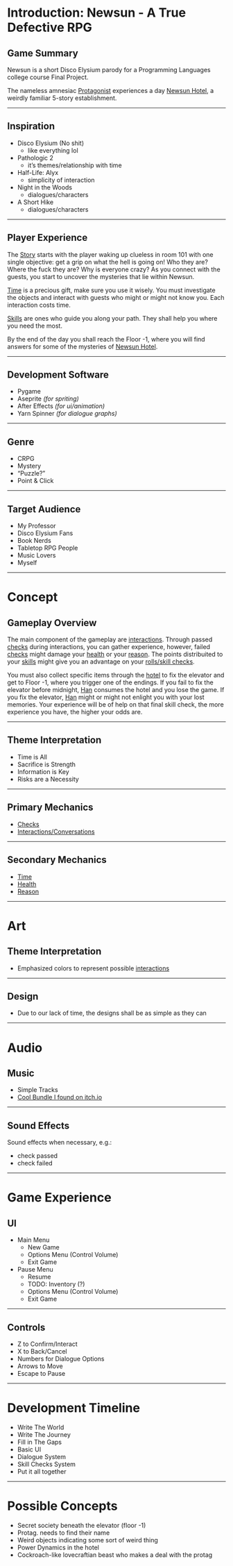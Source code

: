 # Introduction: Newsun - A True Defective RPG

## Game Summary

Newsun is a short Disco Elysium parody for a Programming Languages college course Final Project.

The nameless amnesiac [Protagonist](ref/Protagonist.md) experiences a day [Newsun Hotel](ref/Newsun_Hotel.md), a weirdly familiar 5-story establishment.

---
## Inspiration

- Disco Elysium (No shit)
    - like everything lol
- Pathologic 2
    - it’s themes/relationship with time
- Half-Life: Alyx
    - simplicity of interaction
- Night in the Woods
    - dialogues/characters
- A Short Hike
    - dialogues/characters

---
## Player Experience

The [Story](ref/Story.md) starts with the player waking up clueless in room 101 with one single objective: get a grip on what the hell is going on! Who they are? Where the fuck they are? Why is everyone crazy? As you connect with the guests, you start to uncover the mysteries that lie within Newsun.

[Time](ref/Time.md) is a precious gift, make sure you use it wisely. You must investigate the objects and interact with guests who might or might not know you. Each interaction costs time.

[Skills](ref/Skills.md) are ones who guide you along your path. They shall help you where you need the most.

By the end of the day you shall reach the Floor -1, where you will find answers for some of the mysteries of [Newsun Hotel](ref/Newsun_Hotel.md).

---
## Development Software

- Pygame
- Aseprite *(for spriting)*
- After Effects *(for ui/animation)*
- Yarn Spinner *(for dialogue graphs)*

---
## Genre

- CRPG
- Mystery
- “Puzzle?”
- Point & Click

---
## Target Audience

- My Professor
- Disco Elysium Fans
- Book Nerds
- Tabletop RPG People
- Music Lovers
- Myself

---
# Concept
## Gameplay Overview

The main component of the gameplay are [interactions](ref/Interaction.md). Through passed [checks](ref/Checks.md) during interactions, you can gather experience, however, failed [checks](ref/Checks.md) might damage your [health](ref/Health.md) or your [reason](ref/Reason.md). The points distribuited to your [skills](ref/Skills.md) might give you an advantage on your [rolls/skill checks](ref/Checks.md).

You must also collect specific items through the [hotel](ref/Newsun_Hotel.md) to fix the elevator and get to Floor -1, where you trigger one of the endings. If you fail to fix the elevator before midnight, [Han](ref/Han.md) consumes the hotel and you lose the game. If you fix the elevator, [Han](ref/Han.md) might or might not enlight you with your lost memories. Your experience will be of help on that final skill check, the more experience you have, the higher your odds are.

---
## Theme Interpretation

- Time is All
- Sacrifice is Strength
- Information is Key
- Risks are a Necessity

---
## Primary Mechanics

- [Checks](ref/Checks.md)
- [Interactions/Conversations](ref/Interaction.md)

---
## Secondary Mechanics

- [Time](ref/Time.md)
- [Health](ref/Health.md)
- [Reason](ref/Reason.md)

---
# Art
## Theme Interpretation

- Emphasized colors to represent possible [interactions](ref/Interaction.md)

---
## Design

- Due to our lack of time, the designs shall be as simple as they can


---
# Audio
## Music

- Simple Tracks
- [Cool Bundle I found on itch.io](https://tallbeard.itch.io/music-loop-bundle)

---
## Sound Effects

Sound effects when necessary, e.g.:
- check passed
- check failed

---

# Game Experience
## UI

- Main Menu
    - New Game
    - Options Menu (Control Volume)
    - Exit Game
- Pause Menu
    - Resume
    - TODO: Inventory (?)
    - Options Menu (Control Volume)
    - Exit Game

---
## Controls

- Z to Confirm/Interact
- X to Back/Cancel
- Numbers for Dialogue Options
- Arrows to Move
- Escape to Pause

---
# Development Timeline

- Write The World
- Write The Journey
- Fill in The Gaps
- Basic UI
- Dialogue System
- Skill Checks System
- Put it all together

---
# Possible Concepts

- Secret society beneath the elevator (floor -1)
- Protag. needs to find their name
- Weird objects indicating some sort of weird thing
- Power Dynamics in the hotel
- Cockroach-like lovecraftian beast who makes a deal with the protag
